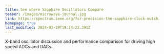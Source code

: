 ```yaml
---
title: See where Sapphire Oscillators Compare
teaser: /images/microwave-journal.jpg
link: https://spectrum.ieee.org/for-precision-the-sapphire-clock-outshines-even-the-best-atomic-clocks
homepage: true
last_modified: 2024-03-19T19:14:22.391Z
---
```


X-band oscillator discussion and performance comparison for driving high speed ADCs and DACs.
